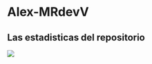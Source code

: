 # Alex-MRdevV

## Las estadisticas del repositorio
![](https://nirzak-streak-stats.vercel.app/?user=Alex-MRdevV&theme=aura&viewType=compact)
